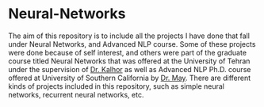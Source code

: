 # Neural-Networks
The aim of this repository is to include all the projects I have done that fall under Neural Networks, and Advanced NLP course.
Some of these projects were done because of self interest, and others were part of the graduate course titled Neural Networks that was offered at the University of Tehran under the supervision of [Dr. Kalhor](https://ece.ut.ac.ir/en/~akalhor) as well as Advanced NLP Ph.D. course offered at University of Southern California by [Dr. May](https://viterbi.usc.edu/directory/faculty/May/Jonathan).
There are different kinds of projects included in this repository, such as simple neural networks, recurrent neural networks, etc.
